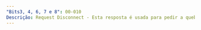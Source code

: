 ```yaml
---
"Bits3, 4, 6, 7 e 8": 00-010
Descrição: Request Disconnect - Esta resposta é usada para pedir a quebra da ligação estabelecida.
---
```

